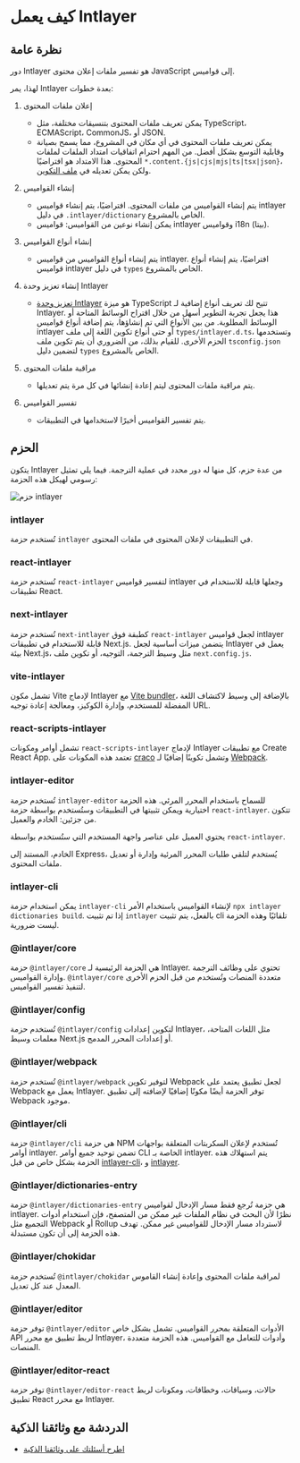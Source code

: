# كيف يعمل Intlayer

## نظرة عامة

دور Intlayer هو تفسير ملفات إعلان محتوى JavaScript إلى قواميس.

لهذا، يمر Intlayer بعدة خطوات:

1. إعلان ملفات المحتوى

   - يمكن تعريف ملفات المحتوى بتنسيقات مختلفة، مثل TypeScript، ECMAScript، CommonJS، أو JSON.
   - يمكن تعريف ملفات المحتوى في أي مكان في المشروع، مما يسمح بصيانة وقابلية التوسع بشكل أفضل. من المهم احترام اتفاقيات امتداد الملفات لملفات المحتوى. هذا الامتداد هو افتراضيًا `*.content.{js|cjs|mjs|ts|tsx|json}`، ولكن يمكن تعديله في [ملف التكوين](https://github.com/aymericzip/intlayer/blob/main/docs/ar/configuration.md).

2. إنشاء القواميس

   - يتم إنشاء القواميس من ملفات المحتوى. افتراضيًا، يتم إنشاء قواميس intlayer في دليل `.intlayer/dictionary` الخاص بالمشروع.
   - يمكن إنشاء نوعين من القواميس: قواميس intlayer وقواميس i18n (بيتا).

3. إنشاء أنواع القواميس

   - يتم إنشاء أنواع القواميس من قواميس intlayer. افتراضيًا، يتم إنشاء أنواع قواميس intlayer في دليل `types` الخاص بالمشروع.

4. إنشاء تعزيز وحدة Intlayer

   - [تعزيز وحدة Intlayer](https://www.typescriptlang.org/docs/handbook/declaration-merging.html) هو ميزة TypeScript تتيح لك تعريف أنواع إضافية لـ Intlayer. هذا يجعل تجربة التطوير أسهل من خلال اقتراح الوسائط المتاحة أو الوسائط المطلوبة.
     من بين الأنواع التي تم إنشاؤها، يتم إضافة أنواع قواميس intlayer أو حتى أنواع تكوين اللغة إلى ملف `types/intlayer.d.ts`، وتستخدمها الحزم الأخرى. للقيام بذلك، من الضروري أن يتم تكوين ملف `tsconfig.json` لتضمين دليل `types` الخاص بالمشروع.

5. مراقبة ملفات المحتوى

   - يتم مراقبة ملفات المحتوى ليتم إعادة إنشائها في كل مرة يتم تعديلها.

6. تفسير القواميس
   - يتم تفسير القواميس أخيرًا لاستخدامها في التطبيقات.

## الحزم

يتكون Intlayer من عدة حزم، كل منها له دور محدد في عملية الترجمة. فيما يلي تمثيل رسومي لهيكل هذه الحزمة:

![حزم intlayer](https://github.com/aymericzip/intlayer/blob/main/docs/assets/packages_dependency_graph.svg)

### intlayer

تُستخدم حزمة `intlayer` في التطبيقات لإعلان المحتوى في ملفات المحتوى.

### react-intlayer

تُستخدم حزمة `react-intlayer` لتفسير قواميس intlayer وجعلها قابلة للاستخدام في تطبيقات React.

### next-intlayer

تُستخدم حزمة `next-intlayer` كطبقة فوق `react-intlayer` لجعل قواميس intlayer قابلة للاستخدام في تطبيقات Next.js. يتضمن ميزات أساسية لجعل Intlayer يعمل في بيئة Next.js، مثل وسيط الترجمة، التوجيه، أو تكوين ملف `next.config.js`.

### vite-intlayer

تشمل مكون Vite لإدماج Intlayer مع [Vite bundler](https://vite.dev/guide/why.html#why-bundle-for-production)، بالإضافة إلى وسيط لاكتشاف اللغة المفضلة للمستخدم، وإدارة الكوكيز، ومعالجة إعادة توجيه URL.

### react-scripts-intlayer

تشمل أوامر ومكونات `react-scripts-intlayer` لإدماج Intlayer مع تطبيقات Create React App. تعتمد هذه المكونات على [craco](https://craco.js.org/) وتشمل تكوينًا إضافيًا لـ [Webpack](https://webpack.js.org/).

### intlayer-editor

تُستخدم حزمة `intlayer-editor` للسماح باستخدام المحرر المرئي. هذه الحزمة اختيارية ويمكن تثبيتها في التطبيقات وستُستخدم بواسطة حزمة `react-intlayer`.
تتكون من جزئين: الخادم والعميل.

يحتوي العميل على عناصر واجهة المستخدم التي ستُستخدم بواسطة `react-intlayer`.

الخادم، المستند إلى Express، يُستخدم لتلقي طلبات المحرر المرئية وإدارة أو تعديل ملفات المحتوى.

### intlayer-cli

يمكن استخدام حزمة `intlayer-cli` لإنشاء القواميس باستخدام الأمر `npx intlayer dictionaries build`. إذا تم تثبيت `intlayer` بالفعل، يتم تثبيت cli تلقائيًا وهذه الحزمة ليست ضرورية.

### @intlayer/core

حزمة `@intlayer/core` هي الحزمة الرئيسية لـ Intlayer. تحتوي على وظائف الترجمة وإدارة القواميس. `@intlayer/core` متعددة المنصات وتُستخدم من قبل الحزم الأخرى لتنفيذ تفسير القواميس.

### @intlayer/config

تُستخدم حزمة `@intlayer/config` لتكوين إعدادات Intlayer، مثل اللغات المتاحة، معلمات وسيط Next.js أو إعدادات المحرر المدمج.

### @intlayer/webpack

تُستخدم حزمة `@intlayer/webpack` لتوفير تكوين Webpack لجعل تطبيق يعتمد على Webpack يعمل مع Intlayer. توفر الحزمة أيضًا مكونًا إضافيًا لإضافته إلى تطبيق Webpack موجود.

### @intlayer/cli

حزمة `@intlayer/cli` هي حزمة NPM تُستخدم لإعلان السكربتات المتعلقة بواجهات أوامر intlayer. تضمن توحيد جميع أوامر CLI الخاصة بـ intlayer. يتم استهلاك هذه الحزمة بشكل خاص من قبل [intlayer-cli](https://github.com/aymericzip/intlayer/tree/main/docs/ar/packages/intlayer-cli/index.md)، و [intlayer](https://github.com/aymericzip/intlayer/tree/main/docs/ar/packages/intlayer/index.md).

### @intlayer/dictionaries-entry

حزمة `@intlayer/dictionaries-entry` هي حزمة تُرجع فقط مسار الإدخال لقواميس intlayer. نظرًا لأن البحث في نظام الملفات غير ممكن من المتصفح، فإن استخدام أدوات التجميع مثل Webpack أو Rollup لاسترداد مسار الإدخال للقواميس غير ممكن. تهدف هذه الحزمة إلى أن تكون مستبدلة.

### @intlayer/chokidar

تُستخدم حزمة `@intlayer/chokidar` لمراقبة ملفات المحتوى وإعادة إنشاء القاموس المعدل عند كل تعديل.

### @intlayer/editor

توفر حزمة `@intlayer/editor` الأدوات المتعلقة بمحرر القواميس. تشمل بشكل خاص API لربط تطبيق مع محرر Intlayer، وأدوات للتعامل مع القواميس. هذه الحزمة متعددة المنصات.

### @intlayer/editor-react

توفر حزمة `@intlayer/editor-react` حالات، وسياقات، وخطافات، ومكونات لربط تطبيق React مع محرر Intlayer.

## الدردشة مع وثائقنا الذكية

- [اطرح أسئلتك على وثائقنا الذكية](https://intlayer.org/ar/docs/chat)
